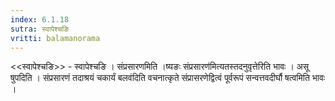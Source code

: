 ```yaml
---
index: 6.1.18
sutra: स्वापेश्चङि
vritti: balamanorama
---
```


<<स्वापेश्चङि>> - स्वापेश्चङि । संप्रसारणमिति ।ष्यङः संप्रसारण॑मित्यतस्तदनुवृत्तेरिति भावः । असू षुपदिति । संप्रसारणं तदाश्रयं चकार्यं बलव॑दिति वचनात्कृते संप्रासरणेद्वित्वं पूर्वरूपं सन्वत्तवदीर्घौ षत्वमिति भावः । 